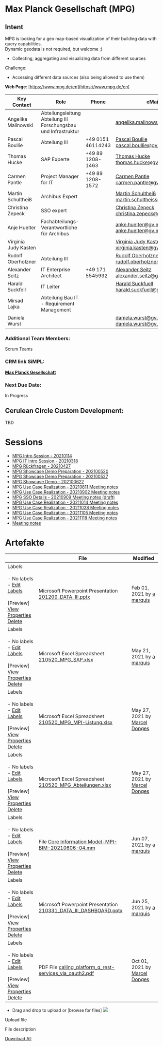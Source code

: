 # Max Planck Gesellschaft (MPG)

## Intent

MPG is looking for a geo map-based visualization of their building data with query capabilities.  
Dynamic geodata is not required, but welcome ;)

- Collecting, aggregating and visualizing data from different sources

Challenge:

- Accessing different data sources (also being allowed to use them)  

**Web Page**: [https://www.mpg.de/en](https://www.mpg.de/en)

| **Key Contact** | **Role** | **Phone** | **eMail** | **Confluence Access** |
| --- | --- | --- | --- | --- |
| Angelika Malinowski | Abteilungsleitung Abteilung III  <br>Forschungsbau und Infrastruktur |     | [angelika.malinowski@gv.mpg.de](mailto:angelika.malinowski@gv.mpg.de) |     |
| Pascal Boullie | Abteilung III | +49 0151 46114243 | [Pascal Boullie <pascal.boullie@gv.mpg.de>](https://ox.hosteurope.de/appsuite/#) | 20211105 |
| Thomas Hucke | SAP Experte | +49 89 1208-1463 | [Thomas Hucke <thomas.hucke@gv.mpg.de>](https://ox.hosteurope.de/appsuite/#) |     |
| Carmen Pantle | Project Manager for IT | +49 89 1208-1572 | [Carmen Pantle <carmen.pantle@gv.mpg.de>](https://ox.hosteurope.de/appsuite/#) |     |
| Martin Schultheiß | Archibus Expert |     | [Martin Schultheiß <martin.schultheiss@gv.mpg.de>](mailto:martin.schultheiss@gv.mpg.de) |     |
| Christina Zepeck | SSO expert |     | [Christina Zepeck <christina.zepeck@gv.mpg.de>](mailto:christina.zepeck@gv.mpg.de) |     |
| Anje Huelter | Fachabteilungs-Verantwortliche für Archibus |     | [anke.huelter@gv.mpg.de <anke.huelter@gv.mpg.de>](https://ox.hosteurope.de/appsuite/#), |     |
| Virginia Judy Kasten |     |     | [Virginia Judy Kasten <virginia.kasten@gv.mpg.de>](https://ox.hosteurope.de/appsuite/#) |     |
| Rudolf Oberholzner | Abteilung III |     | [Rudolf Oberholzner <rudolf.oberholzner@gv.mpg.de>](https://ox.hosteurope.de/appsuite/#) |     |
| Alexander Seitz | IT Enterprise Architect | +49 171 5545932 | [Alexander Seitz <alexander.seitz@gv.mpg.de>](https://ox.hosteurope.de/appsuite/#) |     |
| Harald Suckfell | IT Leiter |     | [Harald Suckfuell <harald.suckfuell@gv.mpg.de>](https://ox.hosteurope.de/appsuite/#) |     |
| Mirsad Lajka | Abteilung Bau IT - Requirement Management |     |     |     |
| Daniela Wurst |     |     | [daniela.wurst@gv.mpg.de daniela.wurst@gv.mpg.de>](https://ox.hosteurope.de/appsuite/#) |     |

### **Additional Team Members:**

[Scrum Teams](../88211457/Scrum_Teams.md)

### **CRM link SiMPL:**

[**Max Planck Gesellschaft**](https://app.simplapp.io/company/CZMzyDCW7YUHFNin)

### **Next Due Date:**

In Progress

## Cerulean Circle Custom Development:

TBD

# Sessions

- [MPG Intro Session - 20210114](./max-planck-gesellschaft-mpg/mpg-intro-session-20210114.md)
- [MPG IT Intro Session - 20210318](./max-planck-gesellschaft-mpg/mpg-it-intro-session-20210318.md)
- [MPG Rückfragen - 20210427](./max-planck-gesellschaft-mpg/mpg-rckfragen-20210427.md)
- [MPG Showcase Demo Preparation - 202100520](./max-planck-gesellschaft-mpg/mpg-showcase-demo-preparation-202100520.md)
- [MPG Showcase Demo Preparation - 202100527](./max-planck-gesellschaft-mpg/mpg-showcase-demo-preparation-202100527.md)
- [MPG Showcase Demo - 202100622](./max-planck-gesellschaft-mpg/mpg-showcase-demo-202100622.md)
- [MPG Use Case Realization - 20210811 Meeting notes](./max-planck-gesellschaft-mpg/mpg-use-case-realization-20210811-meeting-notes.md)
- [MPG Use Case Realization - 20210902 Meeting notes](./max-planck-gesellschaft-mpg/mpg-use-case-realization-20210902-meeting-notes.md)
- [MPG SSO Details - 20210909 Meeting notes (draft)](./max-planck-gesellschaft-mpg/mpg-sso-details-20210909-meeting-notes-draft.md)
- [MPG Use Case Realization - 20211014 Meeting notes](./max-planck-gesellschaft-mpg/mpg-use-case-realization-20211014-meeting-notes.md)
- [MPG Use Case Realization - 20211028 Meeting notes](./max-planck-gesellschaft-mpg/mpg-use-case-realization-20211028-meeting-notes.md)
- [MPG Use Case Realization - 20211105 Meeting notes](./max-planck-gesellschaft-mpg/mpg-use-case-realization-20211105-meeting-notes.md)
- [MPG Use Case Realization - 20211118 Meeting notes](./max-planck-gesellschaft-mpg/mpg-use-case-realization-20211118-meeting-notes.md)
- [Meeting notes](./max-planck-gesellschaft-mpg/meeting-notes.md)

# Artefakte

   

|     | File | Modified |
| --- | --- | --- |
| Labels<br><br>- No labels<br>- [Edit Labels](#)<br><br>[Preview] [View](/wiki/download/attachments/901742597/201209_DATA_III.pptx?version=1) [Properties](/wiki/pages/editattachment.action?pageId=901742597&fileName=201209_DATA_III.pptx&isFromPageView=true) [Delete](/wiki/pages/confirmattachmentremoval.action?pageId=901742597&fileName=201209_DATA_III.pptx) | Microsoft Powerpoint Presentation [201209\_DATA\_III.pptx](/wiki/download/attachments/901742597/201209_DATA_III.pptx?api=v2) | Feb 01, 2021 by [a marquis](/wiki/people/5e96cc987bc0680c2cb628f9) |
| Labels<br><br>- No labels<br>- [Edit Labels](#)<br><br>[Preview] [View](/wiki/download/attachments/901742597/210520_MPG_SAP.xlsx?version=1) [Properties](/wiki/pages/editattachment.action?pageId=901742597&fileName=210520_MPG_SAP.xlsx&isFromPageView=true) [Delete](/wiki/pages/confirmattachmentremoval.action?pageId=901742597&fileName=210520_MPG_SAP.xlsx) | Microsoft Excel Spreadsheet [210520\_MPG\_SAP.xlsx](/wiki/download/attachments/901742597/210520_MPG_SAP.xlsx?api=v2) | May 21, 2021 by [a marquis](/wiki/people/5e96cc987bc0680c2cb628f9) |
| Labels<br><br>- No labels<br>- [Edit Labels](#)<br><br>[Preview] [View](/wiki/download/attachments/901742597/210520_MPG_MPI-Listung.xlsx?version=2) [Properties](/wiki/pages/editattachment.action?pageId=901742597&fileName=210520_MPG_MPI-Listung.xlsx&isFromPageView=true) [Delete](/wiki/pages/confirmattachmentremoval.action?pageId=901742597&fileName=210520_MPG_MPI-Listung.xlsx) | Microsoft Excel Spreadsheet [210520\_MPG\_MPI-Listung.xlsx](/wiki/download/attachments/901742597/210520_MPG_MPI-Listung.xlsx?api=v2) | May 27, 2021 by [Marcel Donges](/wiki/people/557058:26fa7b10-cf49-473c-81c1-fee4e574a9f7) |
| Labels<br><br>- No labels<br>- [Edit Labels](#)<br><br>[Preview] [View](/wiki/download/attachments/901742597/210520_MPG_Abteilungen.xlsx?version=1) [Properties](/wiki/pages/editattachment.action?pageId=901742597&fileName=210520_MPG_Abteilungen.xlsx&isFromPageView=true) [Delete](/wiki/pages/confirmattachmentremoval.action?pageId=901742597&fileName=210520_MPG_Abteilungen.xlsx) | Microsoft Excel Spreadsheet [210520\_MPG\_Abteilungen.xlsx](/wiki/download/attachments/901742597/210520_MPG_Abteilungen.xlsx?api=v2) | May 27, 2021 by [Marcel Donges](/wiki/people/557058:26fa7b10-cf49-473c-81c1-fee4e574a9f7) |
| Labels<br><br>- No labels<br>- [Edit Labels](#)<br><br>[Preview] [View](/wiki/download/attachments/901742597/Core+Information+Model-MPI-BIM-20210606-04.mm?version=1) [Properties](/wiki/pages/editattachment.action?pageId=901742597&fileName=Core+Information+Model-MPI-BIM-20210606-04.mm&isFromPageView=true) [Delete](/wiki/pages/confirmattachmentremoval.action?pageId=901742597&fileName=Core+Information+Model-MPI-BIM-20210606-04.mm) | File [Core Information Model-MPI-BIM-20210606-04.mm](/wiki/download/attachments/901742597/Core%20Information%20Model-MPI-BIM-20210606-04.mm?api=v2) | Jun 07, 2021 by [a marquis](/wiki/people/5e96cc987bc0680c2cb628f9) |
| Labels<br><br>- No labels<br>- [Edit Labels](#)<br><br>[Preview] [View](/wiki/download/attachments/901742597/210331_DATA_III_DASHBOARD.pptx?version=1) [Properties](/wiki/pages/editattachment.action?pageId=901742597&fileName=210331_DATA_III_DASHBOARD.pptx&isFromPageView=true) [Delete](/wiki/pages/confirmattachmentremoval.action?pageId=901742597&fileName=210331_DATA_III_DASHBOARD.pptx) | Microsoft Powerpoint Presentation [210331\_DATA\_III\_DASHBOARD.pptx](/wiki/download/attachments/901742597/210331_DATA_III_DASHBOARD.pptx?api=v2) | Jun 25, 2021 by [a marquis](/wiki/people/5e96cc987bc0680c2cb628f9) |
| Labels<br><br>- No labels<br>- [Edit Labels](#)<br><br>[Preview] [View](/wiki/download/attachments/901742597/calling_platform_q_rest-services_via_oauth2.pdf?version=1) [Properties](/wiki/pages/editattachment.action?pageId=901742597&fileName=calling_platform_q_rest-services_via_oauth2.pdf&isFromPageView=true) [Delete](/wiki/pages/confirmattachmentremoval.action?pageId=901742597&fileName=calling_platform_q_rest-services_via_oauth2.pdf) | PDF File [calling\_platform\_q\_rest-services\_via\_oauth2.pdf](/wiki/download/attachments/901742597/calling_platform_q_rest-services_via_oauth2.pdf?api=v2) | Oct 01, 2021 by [Marcel Donges](/wiki/people/557058:26fa7b10-cf49-473c-81c1-fee4e574a9f7) |

- Drag and drop to upload or [browse for files] ![](/wiki/images/icons/wait.gif)

Upload file 

File description  

</form> </div> </div> <div> <a class="download-all-link" href="/wiki/download/all\_attachments?pageId=901742597" title="Download all the latest versions of attachments on this content as single zip file.">Download All</a> </div> </div> </x-turndown>